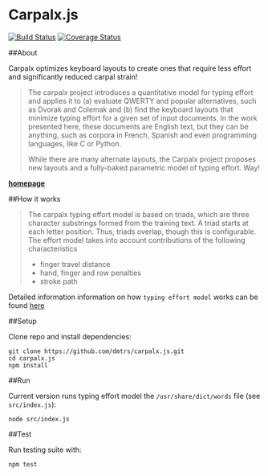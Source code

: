 Carpalx.js
==========
[![Build Status](https://travis-ci.org/dmtrs/carpalx.js.svg?branch=master)](https://travis-ci.org/dmtrs/carpalx.js)
[![Coverage Status](https://coveralls.io/repos/dmtrs/carpalx.js/badge.svg)](https://coveralls.io/r/dmtrs/carpalx.js)

##About

Carpalx optimizes keyboard layouts to create ones that require less effort and significantly reduced carpal strain!

>The carpalx project introduces a quantitative model for typing effort and applies it to (a) evaluate QWERTY and popular alternatives, such as Dvorak and Colemak and (b) find the keyboard layouts that minimize typing effort for a given set of input documents. In the work presented here, these documents are English text, but they can be anything, such as corpora in French, Spanish and even programming languages, like C or Python.
>
>While there are many alternate layouts, the Carpalx project proposes new layouts and a fully-baked parametric model of typing effort. Way!

**[homepage](http://mkweb.bcgsc.ca/carpalx/?)**

##How it works

>The carpalx typing effort model is based on triads, which are three character substrings formed from the training text. A triad starts at each letter position. Thus, triads overlap, though this is configurable. The effort model takes into account contributions of the following characteristics
>
>- finger travel distance
>- hand, finger and row penalties
>- stroke path

Detailed information information on how `typing effort model` works can be found [here](http://mkweb.bcgsc.ca/carpalx/?typing_effort)

##Setup

Clone repo and install dependencies:

    git clone https://github.com/dmtrs/carpalx.js.git
    cd carpalx.js
    npm install

##Run

Current version runs typing effort model the `/usr/share/dict/words` file (see `src/index.js`):

    node src/index.js

##Test

Run testing suite with:

    npm test
